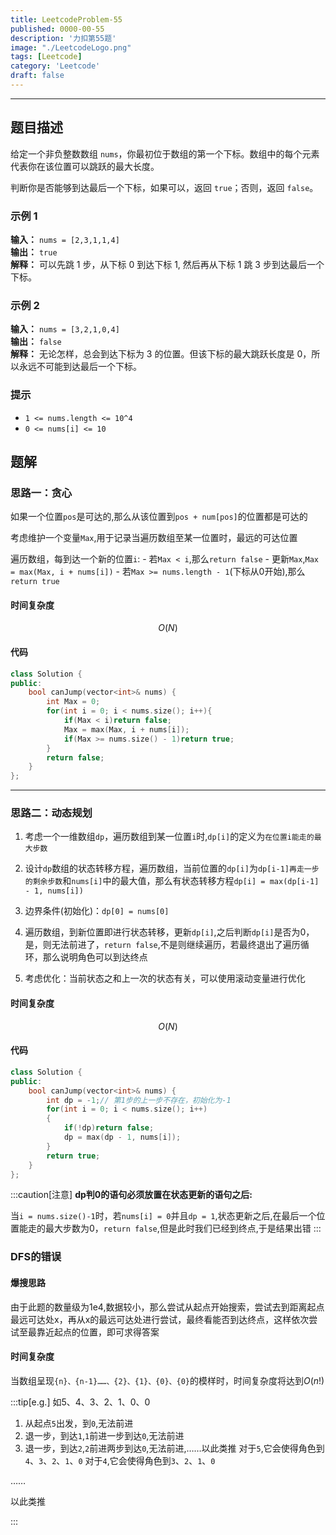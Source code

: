 ```yaml
---
title: LeetcodeProblem-55
published: 0000-00-55
description: '力扣第55题'
image: "./LeetcodeLogo.png"
tags: [Leetcode]
category: 'Leetcode'
draft: false 
---
```


---

## 题目描述

给定一个非负整数数组 `nums`，你最初位于数组的第一个下标。数组中的每个元素代表你在该位置可以跳跃的最大长度。

判断你是否能够到达最后一个下标，如果可以，返回 `true`；否则，返回 `false`。

### 示例 1

**输入：** `nums = [2,3,1,1,4]`  
**输出：** `true`  
**解释：** 可以先跳 1 步，从下标 0 到达下标 1, 然后再从下标 1 跳 3 步到达最后一个下标。

### 示例 2

**输入：** `nums = [3,2,1,0,4]`  
**输出：** `false`  
**解释：** 无论怎样，总会到达下标为 3 的位置。但该下标的最大跳跃长度是 0，所以永远不可能到达最后一个下标。

### 提示

- `1 <= nums.length <= 10^4`
- `0 <= nums[i] <= 10`

## 题解

### 思路一：贪心

如果一个位置`pos`是可达的,那么从该位置到`pos + num[pos]`的位置都是可达的

考虑维护一个变量`Max`,用于记录当遍历数组至某一位置时，最远的可达位置

遍历数组，每到达一个新的位置`i`:
    - 若`Max < i`,那么`return false`
    - 更新`Max`,`Max = max(Max, i + nums[i])`
    - 若`Max >= nums.length - 1`(下标从0开始),那么`return true`

#### 时间复杂度

$$O(N)$$

#### 代码

```cpp
class Solution {
public:
    bool canJump(vector<int>& nums) {
        int Max = 0;
        for(int i = 0; i < nums.size(); i++){
            if(Max < i)return false;
            Max = max(Max, i + nums[i]);
            if(Max >= nums.size() - 1)return true;
        }
        return false;
    }
};
```

---

### 思路二：动态规划

1. 考虑一个一维数组`dp`，遍历数组到某一位置`i`时,`dp[i]`的定义为`在位置i能走的最大步数`

2. 设计`dp`数组的状态转移方程，遍历数组，当前位置的`dp[i]`为`dp[i-1]再走一步的剩余步数`和`nums[i]`中的最大值，那么有状态转移方程`dp[i] = max(dp[i-1] - 1, nums[i])`

3. 边界条件(初始化)：`dp[0] = nums[0]`

4. 遍历数组，到新位置即进行状态转移，更新`dp[i]`,之后判断`dp[i]`是否为0，是，则无法前进了，`return false`,不是则继续遍历，若最终退出了遍历循环，那么说明角色可以到达终点

5. 考虑优化：当前状态之和上一次的状态有关，可以使用滚动变量进行优化

#### 时间复杂度

$$O(N)$$

#### 代码

```cpp
class Solution {
public:
    bool canJump(vector<int>& nums) {
        int dp = -1;// 第1步的上一步不存在，初始化为-1
        for(int i = 0; i < nums.size(); i++)
        {
            if(!dp)return false;
            dp = max(dp - 1, nums[i]); 
        }
        return true;
    }
};
```

:::caution[注意]
**dp判0的语句必须放置在状态更新的语句之后:**

当`i = nums.size()-1`时，若`nums[i] = 0`并且`dp = 1`,状态更新之后,在最后一个位置能走的最大步数为0，`return false`,但是此时我们已经到终点,于是结果出错
:::

### DFS的错误

#### 爆搜思路

由于此题的数量级为1e4,数据较小，那么尝试从起点开始搜索，尝试去到距离起点最远可达处x，再从x的最远可达处进行尝试，最终看能否到达终点，这样依次尝试至最靠近起点的位置，即可求得答案

#### 时间复杂度

当数组呈现`{n}、{n-1}……、{2}、{1}、{0}、{0}`的模样时，时间复杂度将达到$O(n!)$

:::tip[e.g.]
如5、4、3、2、1、0、0
1. 从起点`5`出发，到`0`,无法前进
2. 退一步，到达`1`,`1`前进一步到达`0`,无法前进
3. 退一步，到达`2`,`2`前进两步到达`0`,无法前进,……以此类推
对于`5`,它会使得角色到`4`、`3`、`2`、`1`、`0`
对于`4`,它会使得角色到`3`、`2`、`1`、`0`

……

以此类推

:::
